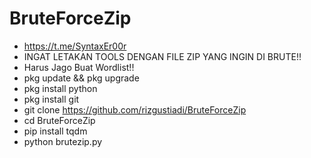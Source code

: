 # BruteForceZip
* https://t.me/SyntaxEr00r
* INGAT LETAKAN TOOLS DENGAN FILE ZIP YANG INGIN DI BRUTE!!
* Harus Jago Buat Wordlist!!
* pkg update && pkg upgrade
* pkg install python
* pkg install git
* git clone https://github.com/rizgustiadi/BruteForceZip
* cd BruteForceZip
* pip install tqdm
* python brutezip.py
